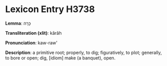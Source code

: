 # Lexicon Entry H3738

**Lemma**: כָּרָה

**Transliteration (xlit)**: kârâh

**Pronunciation**: kaw-raw'

**Description**:
a primitive root; properly, to dig; figuratively, to plot; generally, to bore or open; dig, [idiom] make (a banquet), open.
